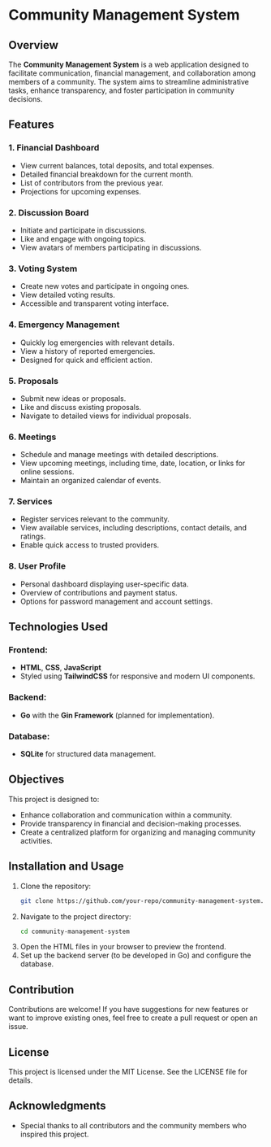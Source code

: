# Community Management System

## Overview
The **Community Management System** is a web application designed to facilitate communication, financial management, and collaboration among members of a community. The system aims to streamline administrative tasks, enhance transparency, and foster participation in community decisions.

## Features

### 1. Financial Dashboard
- View current balances, total deposits, and total expenses.
- Detailed financial breakdown for the current month.
- List of contributors from the previous year.
- Projections for upcoming expenses.

### 2. Discussion Board
- Initiate and participate in discussions.
- Like and engage with ongoing topics.
- View avatars of members participating in discussions.

### 3. Voting System
- Create new votes and participate in ongoing ones.
- View detailed voting results.
- Accessible and transparent voting interface.

### 4. Emergency Management
- Quickly log emergencies with relevant details.
- View a history of reported emergencies.
- Designed for quick and efficient action.

### 5. Proposals
- Submit new ideas or proposals.
- Like and discuss existing proposals.
- Navigate to detailed views for individual proposals.

### 6. Meetings
- Schedule and manage meetings with detailed descriptions.
- View upcoming meetings, including time, date, location, or links for online sessions.
- Maintain an organized calendar of events.

### 7. Services
- Register services relevant to the community.
- View available services, including descriptions, contact details, and ratings.
- Enable quick access to trusted providers.

### 8. User Profile
- Personal dashboard displaying user-specific data.
- Overview of contributions and payment status.
- Options for password management and account settings.

## Technologies Used

### Frontend:
- **HTML**, **CSS**, **JavaScript**
- Styled using **TailwindCSS** for responsive and modern UI components.

### Backend:
- **Go** with the **Gin Framework** (planned for implementation).

### Database:
- **SQLite** for structured data management.

## Objectives
This project is designed to:
- Enhance collaboration and communication within a community.
- Provide transparency in financial and decision-making processes.
- Create a centralized platform for organizing and managing community activities.

## Installation and Usage

1. Clone the repository:
   ```bash
   git clone https://github.com/your-repo/community-management-system.git
   ```
2. Navigate to the project directory:
   ```bash
   cd community-management-system
   ```
3. Open the HTML files in your browser to preview the frontend.
4. Set up the backend server (to be developed in Go) and configure the database.

## Contribution
Contributions are welcome! If you have suggestions for new features or want to improve existing ones, feel free to create a pull request or open an issue.

## License
This project is licensed under the MIT License. See the LICENSE file for details.

## Acknowledgments
- Special thanks to all contributors and the community members who inspired this project.
